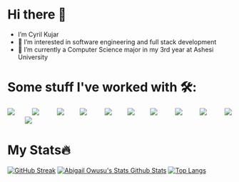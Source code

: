 # Hi there 👋


- I’m Cyril Kujar
- 👀 I’m interested in software engineering and full stack development 
- 🌱 I’m currently a Computer Science major in my 3rd year at Ashesi University 



# Some stuff I've worked with 🛠️:
<img src="https://skillicons.dev/icons?i=html"/>&nbsp;&nbsp;&nbsp;&nbsp;&nbsp;&nbsp;&nbsp;&nbsp;&nbsp;
<img src="https://skillicons.dev/icons?i=css"/>&nbsp;&nbsp;&nbsp;&nbsp;&nbsp;&nbsp;&nbsp;&nbsp;&nbsp;
<img src="https://skillicons.dev/icons?i=js"/>&nbsp;&nbsp;&nbsp;&nbsp;&nbsp;&nbsp;&nbsp;&nbsp;
<img src="https://skillicons.dev/icons?i=bootstrap"/>&nbsp;&nbsp;&nbsp;&nbsp;&nbsp;&nbsp;&nbsp;&nbsp;&nbsp;
<img src="https://skillicons.dev/icons?i=python"/>&nbsp;&nbsp;&nbsp;&nbsp;&nbsp;&nbsp;&nbsp;&nbsp;
<img src="https://skillicons.dev/icons?i=java"/>&nbsp;&nbsp;&nbsp;&nbsp;&nbsp;&nbsp;&nbsp;&nbsp;
<img src="https://skillicons.dev/icons?i=php"/>&nbsp;&nbsp;&nbsp;&nbsp;&nbsp;&nbsp;&nbsp;&nbsp;&nbsp;
<img src="https://skillicons.dev/icons?i=cpp"/>&nbsp;&nbsp;&nbsp;&nbsp;&nbsp;&nbsp;&nbsp;&nbsp;&nbsp;
<img src="https://skillicons.dev/icons?i=mysql"/>&nbsp;&nbsp;&nbsp;&nbsp;&nbsp;&nbsp;&nbsp;&nbsp;&nbsp;
<img src="https://skillicons.dev/icons?i=flutter"/>&nbsp;&nbsp;&nbsp;&nbsp;&nbsp;&nbsp;&nbsp;&nbsp;&nbsp;
<img src="https://skillicons.dev/icons?i=git"/>&nbsp;&nbsp;&nbsp;&nbsp;&nbsp;&nbsp;&nbsp;&nbsp;&nbsp;



# 

# My Stats🔥 
[![GitHub Streak](https://github-readme-streak-stats.herokuapp.com/?user=cyrilk7&theme=algolia)](https://git.io/streak-stats)
[![Abigail Owusu's Stats Github Stats](https://github-readme-stats.vercel.app/api?username=cyrilk7&show_icons=true&theme=algolia)](https://github.com/Abigail-Owusu/github-readme-stats)
[![Top Langs](https://github-readme-stats.vercel.app/api/top-langs/?username=Abigail-Owusu&layout=compact&theme=algolia)](https://github.com/Abigail-Owusu/github-readme-stats)


